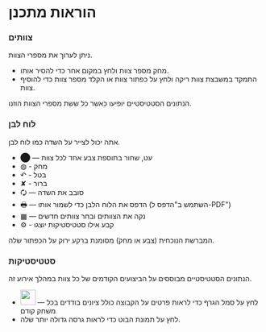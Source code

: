 הוראות מתכנן
========================

 ### צוותים

 ניתן לערוך את מספרי הצוות.

 - מחק מספר צוות ולחץ במקום אחר כדי להסיר אותו.
 - התמקד במשבצת צוות ריקה ולחץ על כפתור צוות או הקלד מספר צוות כדי להוסיף צוות.

הנתונים הסטטיסטיים יופיעו כאשר כל ששת מספרי הצוות הוזנו.

 ### לוח לבן

 אתה יכול לצייר על השדה כמו לוח לבן.

 - ⬤ — עט, שחור בתוספת צבע אחד לכל צוות
 - ◍ - מחק
 - ↶ - בטל
 - ✘ - ברור
 - 🗘 — סובב את השדה
 - 🖶 — הדפס את הלוח הלבן כדי לשמור אותו (השתמש ב"הדפס ל-PDF")
 - ▦ — נקה את הצוותים ובחר צוותים חדשים
 - ⚙ - קבע אילו סטטיסטיקות יוצגו

המברשת הנוכחית (צבע או מחק) מסומנת ברקע ירוק על הכפתור שלה.

### סטטיסטיקות

הנתונים הסטטיסטיים מבוססים על הביצועים הקודמים של כל צוות במהלך אירוע זה.

 - <img src=/graph.svg width=30> — לחץ על סמל הגרף כדי לראות פרטים על הקבוצה כולל ציונים בודדים בכל משחק קודם
 - לחץ על תמונת הבוט כדי לראות גרסה גדולה יותר שלה.
